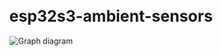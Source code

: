 # esp32s3-ambient-sensors

![Graph diagram](https://github.com/UnKabaraQuiDev/esp32s3-ambient-sensors/blob/main/graphviz.svg)
